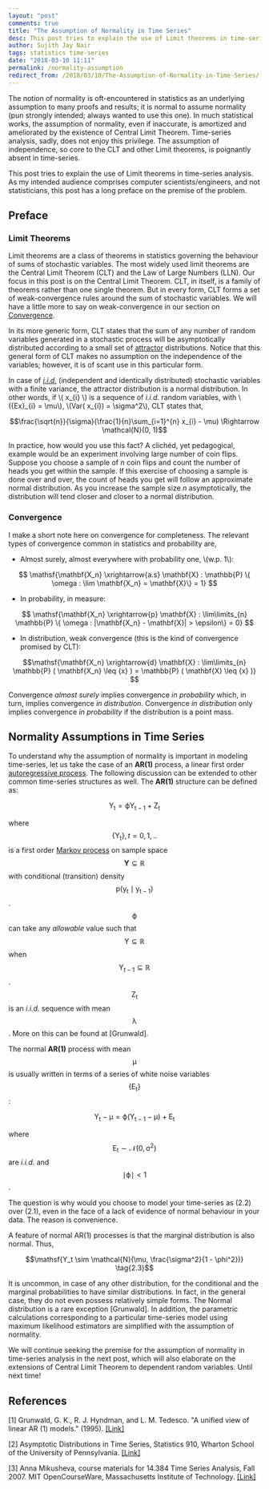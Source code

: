 ```yaml
---
layout: "post"
comments: true
title: "The Assumption of Normality in Time Series"
desc: This post tries to explain the use of Limit theorems in time-series analysis
author: Sujith Jay Nair
tags: statistics time-series
date: "2018-03-10 11:11"
permalink: /normality-assumption
redirect_from: /2018/03/10/The-Assumption-of-Normality-in-Time-Series/
---
```


The notion of normality is oft-encountered in statistics as an underlying assumption to many proofs and results; it is normal to assume normality (pun strongly intended; always wanted to use this one). In much statistical works, the assumption of normality, even if inaccurate, is amortized and ameliorated by the existence of Central Limit Theorem. Time-series analysis, sadly, does not enjoy this privilege. The assumption of independence, so core to the CLT and other Limit theorems, is poignantly absent in time-series.

This post tries to explain the use of Limit theorems in time-series analysis. As my intended audience comprises computer scientists/engineers, and not statisticians, this post has a long preface on the premise of the problem.

<!--break-->
## Preface
### Limit Theorems
Limit theorems are a class of theorems in statistics governing the behaviour of sums of stochastic variables. The most widely used limit theorems are the Central Limit Theorem (CLT) and the Law of Large Numbers (LLN). Our focus in this post is on the Central Limit Theorem. CLT, in itself, is a family of theorems rather than one single theorem. But in every form, CLT forms a set of weak-convergence rules around the sum of stochastic variables. We will have a little more to say on weak-convergence in our section on [Convergence](#convergence).

In its more generic form, CLT states that the sum of any number of random variables generated in a stochastic process will be asymptotically distributed according to a small set of [attractor](https://en.wikipedia.org/wiki/Attractor) distributions. Notice that this general form of CLT makes no assumption on the independence of the variables; however, it is of scant use in this particular form.

In case of [_i.i.d._](https://en.wikipedia.org/wiki/Independent_and_identically_distributed_random_variables) (independent and identically distributed) stochastic variables with a finite variance, the attractor distribution is a normal distribution. In other words, if \\( x\_{i} \\) is a sequence of _i.i.d._ random variables, with \\({Ex}\_{i} = \mu\\), \\(Var( x\_{i}) = \sigma^2\\), CLT states that,

$$\frac{\sqrt{n}}{\sigma}(\frac{1}{n}\sum_{i=1}^{n} x_{i} - \mu) \Rightarrow \mathcal{N}(0, 1)$$

In practice, how would you use this fact? A clichéd, yet pedagogical, example would be an experiment involving large number of coin flips. Suppose you choose a sample of _n_ coin flips and count the number of heads you get within the sample. If this exercise of choosing a sample is done over and over, the count of heads you get will follow an approximate normal distribution. As you increase the sample size _n_ asymptotically, the distribution will tend closer and closer to a normal distribution.


### Convergence
I make a short note here on convergence for completeness. The relevant types of convergence common in statistics and probability are,
* Almost surely, almost everywhere with probability one, \\(w.p.  1\\):


$$ \mathsf{\mathbf{X_n} \xrightarrow{a.s} \mathbf{X} : \mathbb{P} \{ \omega : \lim \mathbf{X_n} = \mathbf{X}\} = 1} $$

* In probability, in measure:


$$ \mathsf{\mathbf{X_n} \xrightarrow{p} \mathbf{X} : \lim\limits_{n} \mathbb{P} \{ \omega : |\mathbf{X_n} - \mathbf{X}| > \epsilon\} = 0} $$

* In distribution, weak convergence (this is the kind of convergence promised by CLT):


$$\mathsf{\mathbf{X_n} \xrightarrow{d} \mathbf{X} : \lim\limits_{n} \mathbb{P} ( \mathbf{X_n} \leq {x} ) = \mathbb{P} ( \mathbf{X} \leq {x} )} $$


Convergence _almost surely_ implies convergence _in probability_ which, in turn, implies convergence _in distribution_. Convergence _in distribution_ only implies convergence _in probability_ if the distribution is a point mass.

## Normality Assumptions in Time Series
To understand why the assumption of normality is important in modeling time-series, let us take the case of an **AR(1)** process, a linear first order [autoregressive process](https://en.wikipedia.org/wiki/Autoregressive_model). The following discussion can be extended to other common time-series structures as well. The **AR(1)** structure can be defined as:

$$\mathsf{Y_t = {\phi}Y_{t-1} + Z_t} \tag{2.1}$$

where $$\mathsf{\{Y_t\}}, t = 0, 1,.. $$ is a first order [Markov process](http://mathworld.wolfram.com/MarkovProcess.html) on sample space $$\mathbf{Y} \subseteq \mathbb{R} $$ with conditional (transition) density $$\mathsf{p(y_t \mid y_{t-1})} $$. $$\mathsf{\phi}$$ can take any _allowable_ value such that $$\mathsf{Y} \subseteq \mathbb{R} $$ when $$\mathsf{Y}_{t-1} \subseteq \mathbb{R} $$. $$\mathsf{Z_t}$$ is an _i.i.d._ sequence with mean $$\mathsf{\lambda}$$. More on this can be found at [Grunwald].

The normal **AR(1)** process with mean $$\mathsf{\mu}$$ is usually written in terms of a series of white noise variables $$\mathsf{\{E_t\}}$$:

$$\mathsf{Y_t - \mu = \phi(Y_{t-1} - \mu) + E_t} \tag{2.2}$$

where $$\mathsf{E_t \sim \mathcal{N}(0, \sigma^2)} $$ are _i.i.d._ and $$\mathsf{\mid \phi\mid < 1}$$.

The question is why would you choose to model your time-series as (2.2) over (2.1), even in the face of a lack of evidence of normal behaviour in your data. The reason is convenience.

A feature of normal AR(1) processes is that the marginal distribution is also normal. Thus,

$$\mathsf{Y_t \sim \mathcal{N}(\mu, \frac{\sigma^2}{1 - \phi^2})} \tag{2.3}$$

It is uncommon, in case of any other distribution, for the conditional and the marginal probabilities to have similar distributions. In fact, in the general case, they do not even possess relatively simple forms. The Normal distribution is a rare exception [Grunwald]. In addition, the parametric calculations corresponding to a particular time-series model using maximum likelihood estimators are simplified with the assumption of normality.

We will continue seeking the premise for the assumption of normality in time-series analysis in the next post, which will also elaborate on the extensions of Central Limit Theorem to dependent random variables. Until next time!


## References
[1] Grunwald, G. K., R. J. Hyndman, and L. M. Tedesco. "A unified view of linear AR (1) models." (1995). [[Link]](https://robjhyndman.com/papers/ar1.pdf)

[2] Asymptotic Distributions in Time Series, Statistics 910, Wharton School of the University of Pennsylvania. [[Link]](http://www-stat.wharton.upenn.edu/~stine/stat910/lectures/11_clt.pdf)

[3] Anna Mikusheva, course materials for 14.384 Time Series Analysis, Fall 2007. MIT OpenCourseWare,
Massachusetts Institute of Technology. [[Link]](https://ocw.mit.edu/courses/economics/14-384-time-series-analysis-fall-2013/lecture-notes/MIT14_384F13_lec2.pdf)
